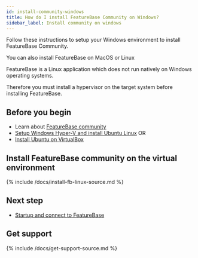 ```yaml
---
id: install-community-windows
title: How do I install FeatureBase Community on Windows?
sidebar_label: Install community on windows
---
```


Follow these instructions to setup your Windows environment to install FeatureBase Community.

You can also install FeatureBase on MacOS or Linux

FeatureBase is a Linux application which does not run natively on Windows operating systems.

Therefore you must install a hypervisor on the target system before installing FeatureBase.

## Before you begin

* Learn about [FeatureBase community]()
* [Setup Windows Hyper-V and install Ubuntu Linux](https://wiki.ubuntu.com/Hyper-V) OR
* [Install Ubuntu on VirtualBox](https://ubuntu.com/tutorials/how-to-run-ubuntu-desktop-on-a-virtual-machine-using-virtualbox#1-overview)


## Install FeatureBase community on the virtual environment

{% include /docs/install-fb-linux-source.md %}

## Next step

* [Startup and connect to FeatureBase](/startup-connect-fb-local)

## Get support

{% include /docs/get-support-source.md %}
